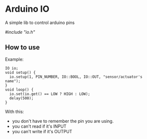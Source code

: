 # Arduino IO

A simple lib to control arduino pins

*#include "io.h"*

## How to use ##

Example:

    IO io;
    void setup() {
      io.setup(1, PIN_NUMBER, IO::BOOL, IO::OUT, "sensor/actuator's name");
    }
    void loop() {
      io.set(io.get() == LOW ? HIGH : LOW);
      delay(500);
    }

With this:

* you don't have to remember the pin you are using.
* you can't read if it's INPUT
* you can't write if it's OUTPUT